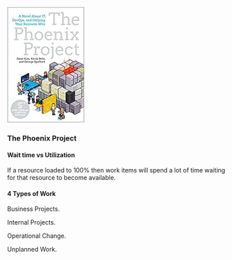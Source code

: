 ![cover](cover.jpg)

### The Phoenix Project 

#### Wait time vs Utilization 

If a resource loaded to 100% then work items will spend a lot of time waiting for that resource to become available.

#### 4 Types of Work

Business Projects.

Internal Projects.

Operational Change.

Unplanned Work.
